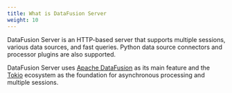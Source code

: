 ```yaml
---
title: What is DataFusion Server
weight: 10
---
```


DataFusion Server is an HTTP-based server that supports multiple sessions, various data sources, and fast queries. Python data source connectors and processor plugins are also supported.

DataFusion Server uses [Apache DataFusion](https://docs.rs/datafusion/latest/datafusion/) as its main feature and the [Tokio](https://tokio.rs/) ecosystem as the foundation for asynchronous processing and multiple sessions.
